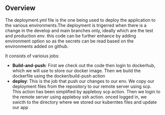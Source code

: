 ## Overview

The deployment.yml file is the one being used to deploy the application to the various environments.The deployment is trigerred when there is a change in the develop and main branches only, ideally which are the test and production env. this code can be further enhance by adding environment option so as the secrets can be read based on the environments added on github.

It consists of varioius jobs:
- **Build-and-push**:
    First we check out the code then login to dockerhub, which we will use to store our docker image. Then we build the dockerfile using the docker/build-push action
- **deploy**:
    This is the job that push our changes to our env. We copy our deployment files from the repository to our remote server using scp. This action has been simplified by appleboy scp action. Then we login to the remote server using appleboy ssh action. onced logged in, we swicth to the directory where we stored our kuberntes files and update our app